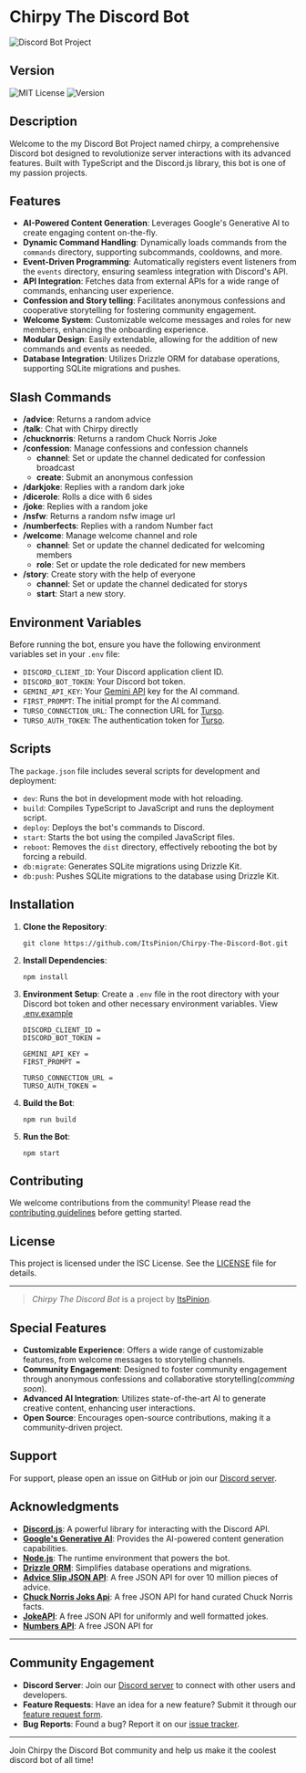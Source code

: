 # Chirpy The Discord Bot

![Discord Bot Project](https://i.ibb.co/k4nxjyK/a.png)

## Version

![MIT License](https://img.shields.io/badge/License-MIT-blue.svg)
![Version](https://img.shields.io/badge/Version-0.5.0-purple.svg)

## Description

Welcome to the my Discord Bot Project named chirpy, a comprehensive Discord bot designed to revolutionize server interactions with its advanced features. Built with TypeScript and the Discord.js library, this bot is one of my passion projects.

## Features

- **AI-Powered Content Generation**: Leverages Google's Generative AI to create engaging content on-the-fly.
- **Dynamic Command Handling**: Dynamically loads commands from the `commands` directory, supporting subcommands, cooldowns, and more.
- **Event-Driven Programming**: Automatically registers event listeners from the `events` directory, ensuring seamless integration with Discord's API.
- **API Integration**: Fetches data from external APIs for a wide range of commands, enhancing user experience.
- **Confession and Story telling**: Facilitates anonymous confessions and cooperative storytelling for fostering community engagement.
- **Welcome System**: Customizable welcome messages and roles for new members, enhancing the onboarding experience.
- **Modular Design**: Easily extendable, allowing for the addition of new commands and events as needed.
- **Database Integration**: Utilizes Drizzle ORM for database operations, supporting SQLite migrations and pushes.

## Slash Commands

- **/advice**: Returns a random advice
- **/talk**: Chat with Chirpy directly
- **/chucknorris**: Returns a random Chuck Norris Joke
- **/confession**: Manage confessions and confession channels
  - **channel**: Set or update the channel dedicated for confession broadcast
  - **create**: Submit an anonymous confession
- **/darkjoke**: Replies with a random dark joke
- **/dicerole**: Rolls a dice with 6 sides
- **/joke**: Replies with a random joke
- **/nsfw**: Returns a random nsfw image url
- **/numberfects**: Replies with a random Number fact
- **/welcome**: Manage welcome channel and role
  - **channel**: Set or update the channel dedicated for welcoming members
  - **role**: Set or update the role dedicated for new members
- **/story**: Create story with the help of everyone
  - **channel**: Set or update the channel dedicated for storys
  - **start**: Start a new story.


## Environment Variables

Before running the bot, ensure you have the following environment variables set in your `.env` file:

- `DISCORD_CLIENT_ID`: Your Discord application client ID.
- `DISCORD_BOT_TOKEN`: Your Discord bot token.
- `GEMINI_API_KEY`: Your [Gemini API](https://ai.google.dev/) key for the AI command.
- `FIRST_PROMPT`: The initial prompt for the AI command.
- `TURSO_CONNECTION_URL`: The connection URL for [Turso](https://turso.tech/).
- `TURSO_AUTH_TOKEN`: The authentication token for [Turso](https://turso.tech/).

## Scripts

The `package.json` file includes several scripts for development and deployment:

- `dev`: Runs the bot in development mode with hot reloading.
- `build`: Compiles TypeScript to JavaScript and runs the deployment script.
- `deploy`: Deploys the bot's commands to Discord.
- `start`: Starts the bot using the compiled JavaScript files.
- `reboot`: Removes the `dist` directory, effectively rebooting the bot by forcing a rebuild.
- `db:migrate`: Generates SQLite migrations using Drizzle Kit.
- `db:push`: Pushes SQLite migrations to the database using Drizzle Kit.

## Installation

1. **Clone the Repository**:
   ```
   git clone https://github.com/ItsPinion/Chirpy-The-Discord-Bot.git
   ```
2. **Install Dependencies**:
   ```
   npm install
   ```
3. **Environment Setup**: Create a `.env` file in the root directory with your Discord bot token and other necessary environment variables. View [.env.example](.env.example)
   ```.env
   DISCORD_CLIENT_ID =
   DISCORD_BOT_TOKEN =

   GEMINI_API_KEY = 
   FIRST_PROMPT =
   
   TURSO_CONNECTION_URL =
   TURSO_AUTH_TOKEN =
   ```
4. **Build the Bot**:
   ```
   npm run build
   ```
5. **Run the Bot**:
   ```
   npm start
   ```

## Contributing

We welcome contributions from the community! Please read the [contributing guidelines](CONTRIBUTING.md) before getting started.

## License

This project is licensed under the ISC License. See the [LICENSE](LICENSE) file for details.


---

> *Chirpy The Discord Bot* is a project by [ItsPinion](https://github.com/ItsPinion). 

## Special Features

- **Customizable Experience**: Offers a wide range of customizable features, from welcome messages to storytelling channels.
- **Community Engagement**: Designed to foster community engagement through anonymous confessions and collaborative storytelling(*comming soon*).
- **Advanced AI Integration**: Utilizes state-of-the-art AI to generate creative content, enhancing user interactions.
- **Open Source**: Encourages open-source contributions, making it a community-driven project.

## Support

For support, please open an issue on GitHub or join our [Discord server](https://discord.gg/5DAvDUS6EE).

## Acknowledgments

- **[Discord.js](https://discord.js.org/)**: A powerful library for interacting with the Discord API.
- **[Google's Generative AI](https://ai.google.dev/)**: Provides the AI-powered content generation capabilities.
- **[Node.js](https://nodejs.org/en)**: The runtime environment that powers the bot.
- **[Drizzle ORM](https://orm.drizzle.team/)**: Simplifies database operations and migrations.
- **[Advice Slip JSON API](https://api.adviceslip.com/)**: A free JSON API for over 10 million pieces of advice.
- **[Chuck Norris Joks Api](https://api.chucknorris.io/)**: A free JSON API for hand curated Chuck Norris facts.
- **[JokeAPI](https://v2.jokeapi.dev/)**: A free JSON API for uniformly and well formatted jokes.
- **[Numbers API](http://numbersapi.com/)**: A free JSON API for

---

## Community Engagement

- **Discord Server**: Join our [Discord server](https://discord.gg/5DAvDUS6EE) to connect with other users and developers.
- **Feature Requests**: Have an idea for a new feature? Submit it through our [feature request form](https://your-feature-request-url.com).
- **Bug Reports**: Found a bug? Report it on our [issue tracker](https://github.com/ItsPinion/Chirpy-The-Discord-Bot/issues).

---

Join Chirpy the Discord Bot community and help us make it the coolest discord bot of all time!
